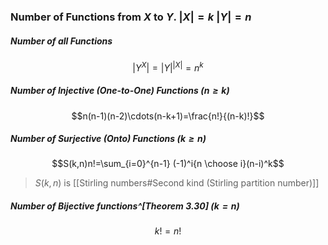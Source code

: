 ### Number of Functions from $X$ to $Y$.  $|X|=k$  $|Y|=n$ 

##### Number of all Functions 
$$|Y^X|=|Y|^{|X|}=n^{k}$$

##### Number of Injective (One-to-One) Functions ($n\geq k$)
$$n(n-1)(n-2)\cdots(n-k+1)=\frac{n!}{(n-k)!}$$

##### Number of Surjective (Onto) Functions ($k\geq n$)
$$S(k,n)n!=\sum_{i=0}^{n-1} (-1)^i{n \choose i}(n-i)^k$$
>$S(k,n)$ is [[Stirling numbers#Second kind (Stirling partition number)]]

##### Number of Bijective functions^[Theorem 3.30] ($k=n$)
$$k!=n!$$ 


